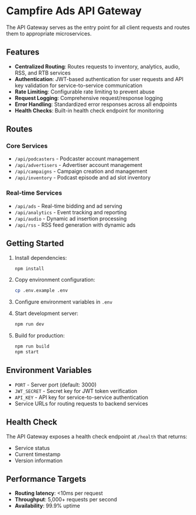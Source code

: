 # Campfire Ads API Gateway

The API Gateway serves as the entry point for all client requests and routes them to appropriate microservices.

## Features

- **Centralized Routing**: Routes requests to inventory, analytics, audio, RSS, and RTB services
- **Authentication**: JWT-based authentication for user requests and API key validation for service-to-service communication
- **Rate Limiting**: Configurable rate limiting to prevent abuse
- **Request Logging**: Comprehensive request/response logging
- **Error Handling**: Standardized error responses across all endpoints
- **Health Checks**: Built-in health check endpoint for monitoring

## Routes

### Core Services
- `/api/podcasters` - Podcaster account management
- `/api/advertisers` - Advertiser account management  
- `/api/campaigns` - Campaign creation and management
- `/api/inventory` - Podcast episode and ad slot inventory

### Real-time Services
- `/api/ads` - Real-time bidding and ad serving
- `/api/analytics` - Event tracking and reporting
- `/api/audio` - Dynamic ad insertion processing
- `/api/rss` - RSS feed generation with dynamic ads

## Getting Started

1. Install dependencies:
   ```bash
   npm install
   ```

2. Copy environment configuration:
   ```bash
   cp .env.example .env
   ```

3. Configure environment variables in `.env`

4. Start development server:
   ```bash
   npm run dev
   ```

5. Build for production:
   ```bash
   npm run build
   npm start
   ```

## Environment Variables

- `PORT` - Server port (default: 3000)
- `JWT_SECRET` - Secret key for JWT token verification
- `API_KEY` - API key for service-to-service authentication
- Service URLs for routing requests to backend services

## Health Check

The API Gateway exposes a health check endpoint at `/health` that returns:
- Service status
- Current timestamp
- Version information

## Performance Targets

- **Routing latency**: <10ms per request
- **Throughput**: 5,000+ requests per second
- **Availability**: 99.9% uptime